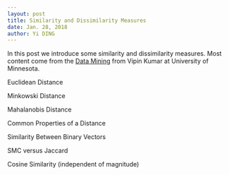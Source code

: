 ```yaml
--- 
layout: post
title: Similarity and Dissimilarity Measures
date: Jan. 28, 2018
author: Yi DING
---
```


In this post we introduce some similarity and dissimilarity measures. Most content come from the [Data Mining](https://www-users.cs.umn.edu/~kumar001/dmbook/index.php) from Vipin Kumar at University of Minnesota.

Euclidean Distance

Minkowski Distance

Mahalanobis Distance

Common Properties of a Distance

Similarity Between Binary Vectors

SMC versus Jaccard

Cosine Similarity (independent of magnitude)
